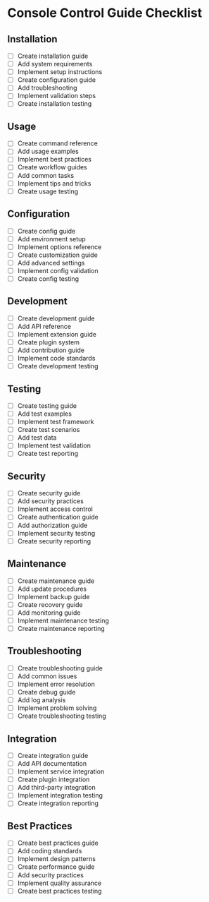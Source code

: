 # Console Control Guide Checklist

## Installation
- [ ] Create installation guide
- [ ] Add system requirements
- [ ] Implement setup instructions
- [ ] Create configuration guide
- [ ] Add troubleshooting
- [ ] Implement validation steps
- [ ] Create installation testing

## Usage
- [ ] Create command reference
- [ ] Add usage examples
- [ ] Implement best practices
- [ ] Create workflow guides
- [ ] Add common tasks
- [ ] Implement tips and tricks
- [ ] Create usage testing

## Configuration
- [ ] Create config guide
- [ ] Add environment setup
- [ ] Implement options reference
- [ ] Create customization guide
- [ ] Add advanced settings
- [ ] Implement config validation
- [ ] Create config testing

## Development
- [ ] Create development guide
- [ ] Add API reference
- [ ] Implement extension guide
- [ ] Create plugin system
- [ ] Add contribution guide
- [ ] Implement code standards
- [ ] Create development testing

## Testing
- [ ] Create testing guide
- [ ] Add test examples
- [ ] Implement test framework
- [ ] Create test scenarios
- [ ] Add test data
- [ ] Implement test validation
- [ ] Create test reporting

## Security
- [ ] Create security guide
- [ ] Add security practices
- [ ] Implement access control
- [ ] Create authentication guide
- [ ] Add authorization guide
- [ ] Implement security testing
- [ ] Create security reporting

## Maintenance
- [ ] Create maintenance guide
- [ ] Add update procedures
- [ ] Implement backup guide
- [ ] Create recovery guide
- [ ] Add monitoring guide
- [ ] Implement maintenance testing
- [ ] Create maintenance reporting

## Troubleshooting
- [ ] Create troubleshooting guide
- [ ] Add common issues
- [ ] Implement error resolution
- [ ] Create debug guide
- [ ] Add log analysis
- [ ] Implement problem solving
- [ ] Create troubleshooting testing

## Integration
- [ ] Create integration guide
- [ ] Add API documentation
- [ ] Implement service integration
- [ ] Create plugin integration
- [ ] Add third-party integration
- [ ] Implement integration testing
- [ ] Create integration reporting

## Best Practices
- [ ] Create best practices guide
- [ ] Add coding standards
- [ ] Implement design patterns
- [ ] Create performance guide
- [ ] Add security practices
- [ ] Implement quality assurance
- [ ] Create best practices testing 